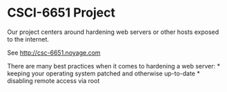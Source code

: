 # CSCI-6651 Project

Our project centers around hardening web servers or other hosts exposed to the internet.

See http://csc-6651.noyage.com

There are many best practices when it comes to hardening a web server:
    * keeping your operating system patched and otherwise up-to-date
    * disabling remote access via root
